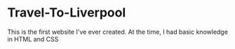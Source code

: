 # Travel-To-Liverpool
This is the first website I've ever created. At the time, I had basic knowledge in HTML and CSS
